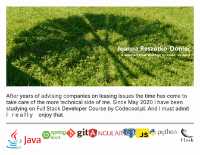 
![alt text][logo]

[logo]: https://github.com/rivienne8/rivienne8/blob/main/logoMe2.jpg "Logo"

After years of advising companies  on leasing issues the time has come to take care of the more technical side of me. Since May 2020
I have been studying on Full Stack Developer Course by Codecool.pl. And I must admit  I&nbsp;&nbsp;    r&nbsp;e&nbsp;a&nbsp;l&nbsp;l&nbsp;y  &nbsp;&nbsp; enjoy that.


*****
<div style="display: flex; marging-right: 2px; align-itmes: center; justify-content: center;" >
<img height="55" style="flex : 1"  src="https://github.com/rivienne8/rivienne8/blob/main/Java_horizontal.png" alt-text="java">
<img height="35" style="flex : 1; top: 15px;" src="https://github.com/rivienne8/rivienne8/blob/main/spring.png" alt-text="spring">
  <img height="25" style="flex : 1; top: 15px;" src="https://github.com/rivienne8/rivienne8/blob/main/git.png" alt-text="git">
  <img height="25" style="flex : 1; top: 15px;" src="https://github.com/rivienne8/rivienne8/blob/main/angular.png" alt-text="angular">
  <img height="25" style="flex : 1; top: 15px;" src="https://github.com/rivienne8/rivienne8/blob/main/postgres2.png" alt-text="postgres">
  <img height="25" style="flex : 1; top: 15px;" src="https://github.com/rivienne8/rivienne8/blob/main/js.png" alt-text="js">
  <img height="25" style="flex : 1; top: 15px;" src="https://github.com/rivienne8/rivienne8/blob/main/python.jpg" alt-text="python">
  <img height="35" style="flex : 1; top: 15px;" src="https://github.com/rivienne8/rivienne8/blob/main/flask.png" alt-text="flask">
                                                                                                            </div>
                                                                                                           


